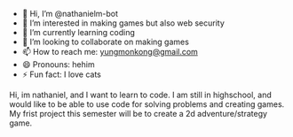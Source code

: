 - 👋 Hi, I’m @nathanielm-bot
- 👀 I’m interested in making games but also web security
- 🌱 I’m currently learning coding
- 💞️ I’m looking to collaborate on making games
- 📫 How to reach me: yungmonkong@gmail.com
- 😄 Pronouns: hehim
- ⚡ Fun fact: I love cats

Hi, im nathaniel, and I want to learn to code. I am still in highschool, and would like to be able to use code for solving problems and creating games. My frist project this semester will be to create a 2d adventure/strategy game.

